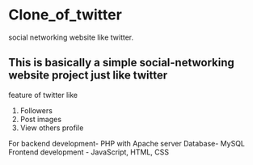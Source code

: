 # Clone_of_twitter
social networking website like twitter.


<h2> This is basically a simple social-networking website project just like twitter</h2>
<p> feature of twitter like
<ol>
    <li>Followers</li>
    <li>Post images</li>
    <li>View others profile</li>
</ol>
For backend development- PHP with Apache server
Database- MySQL
Frontend development - JavaScript, HTML, CSS

